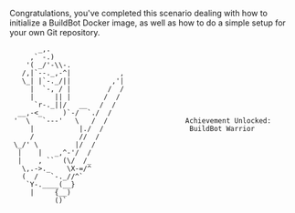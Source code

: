 Congratulations, you've completed this scenario dealing with how to initialize a BuildBot Docker image, as well as how to do a simple setup for your own Git repository.
<!-- language: lang-none -->
           _,.
         ,` -.)
        '( _/'-\\-.
       /,|`--._,-^|            ,
       \_| |`-._/||          ,'|
         |  `-, / |         /  /
         |     || |        /  /
          `r-._||/   __   /  /
      __,-<_     )`-/  `./  /
     '  \   `---'   \   /  /                   Achievement Unlocked:
         |           |./  /                     BuildBot Warrior
         /           //  /
     \_/' \         |/  /
      |    |   _,^-'/  /
      |    , ``  (\/  /_
       \,.->._    \X-=/^
       (  /   `-._//^`
        `Y-.____(__}
         |     {__)
               ()`